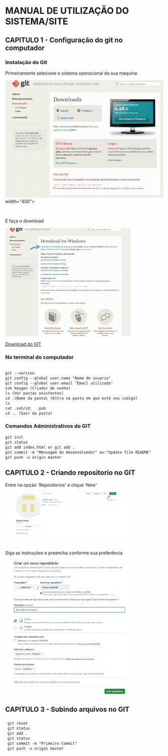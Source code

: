 
# MANUAL DE UTILIZAÇÃO DO SISTEMA/SITE
## CAPITULO 1 - Configuração do git no computador
### Instalação do Git
<p align="left">Primeiramente selecione o sistema operacional da sua maquina</p>
<p><img src="Img/Captura de tela 2025-01-22 103507.png"> width="400"></p> 
<br>
<p align="left">E faça o download</p>
<p><img src="Img/Captura de tela 2025-01-22 103825.png"  width="400"></p>
  <a href= "https://git-scm.com/downloads/win" 
  target="_blank">Download do GIT</a>
  </p>

### No terminal do computador
```

git --version
git config --global user.name "Nome de usuario"
git config --global user.email "Email utilizado"
ssh keygen (Criador de senha)
ls (Ver pastas existentes)
cd .\Nome da pasta\ (Entra na pasta em que está seu codigo)
ls
cat .ssh/id_  .pub
cd .. (Sair da pasta)

```

### Comandos Administrativos do GIT

```
git init
git status
git add index.html or git add .
git commit -m "Mensagem do desenvolvedor" ex:"Update file README"
git push -u origin master

```


### 
## CAPITULO 2 - Criando repositorio no GIT
<p align="left">Entre na opção 'Repositorios' e clique 'New'</p>
<p><img src="Img/Captura de tela 2025-01-22 112400.png" width="400"></p>

<br>

<p align="left">Siga as instruções e preencha conforme sua preferência</p>
<p><img src="Img/Captura de tela 2025-01-22 112538.png" width="400"></p>



## CAPITULO 3 - Subindo arquivos no GIT
###

```
 git reset
 git status
 git add .
 git status
 git commit -m "Primeiro Commit"
 git push -u origin master


```


###